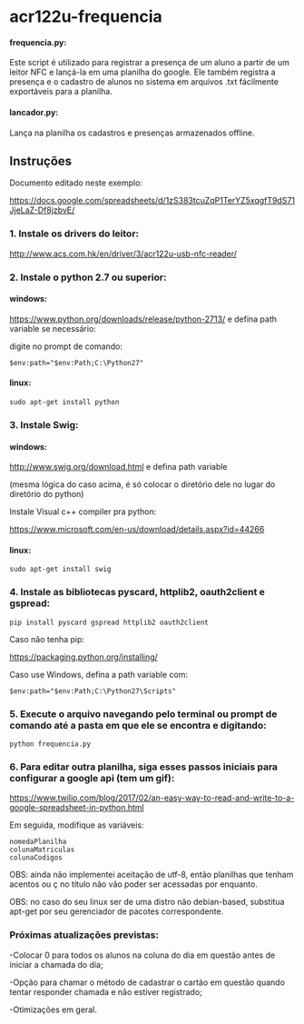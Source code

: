 # acr122u-frequencia

#### frequencia.py:
Este script é utilizado para registrar a presença de um aluno a partir de um leitor NFC e lançá-la em uma planilha do google. Ele também registra a presença e o cadastro de alunos no sistema em arquivos .txt fácilmente exportáveis para a planilha.

#### lancador.py:
Lança na planilha os cadastros e presenças armazenados offline.


## Instruções ##

Documento editado neste exemplo:

https://docs.google.com/spreadsheets/d/1zS383tcuZqP1TerYZ5xqgfT9dS71JjeLaZ-Df8jzbvE/

### 1. Instale os drivers do leitor:

http://www.acs.com.hk/en/driver/3/acr122u-usb-nfc-reader/

### 2. Instale o python 2.7 ou superior:

#### windows:

https://www.python.org/downloads/release/python-2713/
 e defina path variable se necessário:

digite no prompt de comando: 

```
$env:path="$env:Path;C:\Python27"
```

#### linux:
```
sudo apt-get install python
```

### 3. Instale Swig:

#### windows: 

http://www.swig.org/download.html e defina path variable

(mesma lógica do caso acima, é só colocar o diretório dele no lugar do diretório do python)

Instale Visual c++ compiler pra python: 

https://www.microsoft.com/en-us/download/details.aspx?id=44266

#### linux:
```
sudo apt-get install swig
```

### 4. Instale as bibliotecas pyscard, httplib2, oauth2client e gspread:
  ```  
  pip install pyscard gspread httplib2 oauth2client
  ```
  Caso não tenha pip:
  
  https://packaging.python.org/installing/
  
  Caso use Windows, defina a path variable com:

```
$env:path="$env:Path;C:\Python27\Scripts"
```
### 5. Execute o arquivo navegando pelo terminal ou prompt de comando até a pasta em que ele se encontra e digitando:

  ```
  python frequencia.py
  ```
  
### 6. Para editar outra planilha, siga esses passos iniciais para configurar a google api (tem um gif):
https://www.twilio.com/blog/2017/02/an-easy-way-to-read-and-write-to-a-google-spreadsheet-in-python.html

Em seguida, modifique as variáveis:

```
nomedaPlanilha
colunaMatriculas
colunaCodigos
```

OBS: ainda não implementei aceitação de utf-8, então planilhas que tenham acentos ou ç no título não vão poder ser acessadas por enquanto.

OBS: no caso do seu linux ser de uma distro não debian-based, substitua apt-get por seu gerenciador de pacotes correspondente.

### Próximas atualizações previstas:

 -Colocar 0 para todos os alunos na coluna do dia em questão antes de iniciar a chamada do dia;
 
 -Opção para chamar o método de cadastrar o cartão em questão quando tentar responder chamada e não estiver registrado;
 
 -Otimizações em geral.
 
